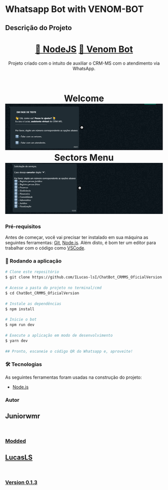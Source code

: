 # Whatsapp Bot with VENOM-BOT

## Descrição do Projeto

<p align="center"></p>
<h1 align="center">
    <a href="https://nodejs.org/en/">🔗 NodeJS</a>
    <a href="https://www.npmjs.com/package/venom-bot">🧠 Venom Bot</a>
</h1>
<p align="center">Projeto criado com o intuito de auxiliar o CRM-MS com o atendimento via WhatsApp.</p>
<br>
<h1 align="center">
  Welcome
  <img alt="Start" title="Welcome" src="./assets/start.png" />
  Sectors Menu
  <img alt="Sectors" title="Menu" src="./assets/sectors.png" />
</h1>

### Pré-requisitos

Antes de começar, você vai precisar ter instalado em sua máquina as seguintes ferramentas:
[Git](https://git-scm.com), [Node.js](https://nodejs.org/en/).
Além disto, é bom ter um editor para trabalhar com o código como [VSCode](https://code.visualstudio.com/).

### 🎲 Rodando a aplicação

```bash
# Clone este repositório
$ git clone https://github.com/ILucas-lsI/ChatBot_CRMMS_OficialVersion

# Acesse a pasta do projeto no terminal/cmd
$ cd ChatBot_CRMMS_OficialVersion

# Instale as dependências
$ npm install

# Inicie o bot
$ npm run dev

# Execute a aplicação em modo de desenvolvimento
$ yarn dev

## Pronto, escaneie o código QR do Whatsapp e, aproveite!
```

### 🛠 Tecnologias

As seguintes ferramentas foram usadas na construção do projeto:

- [Node.js](https://nodejs.org/en/)

### Autor

Juniorwmr
---

<p>
  <a href='https://github.com/juniorwmr'>
  <br />
 </p>

### Modded

LucasLS
---

<p>
  <a href='https://github.com/ILucas-lsI'>
  <br />
</p>

### Version 0.1.3